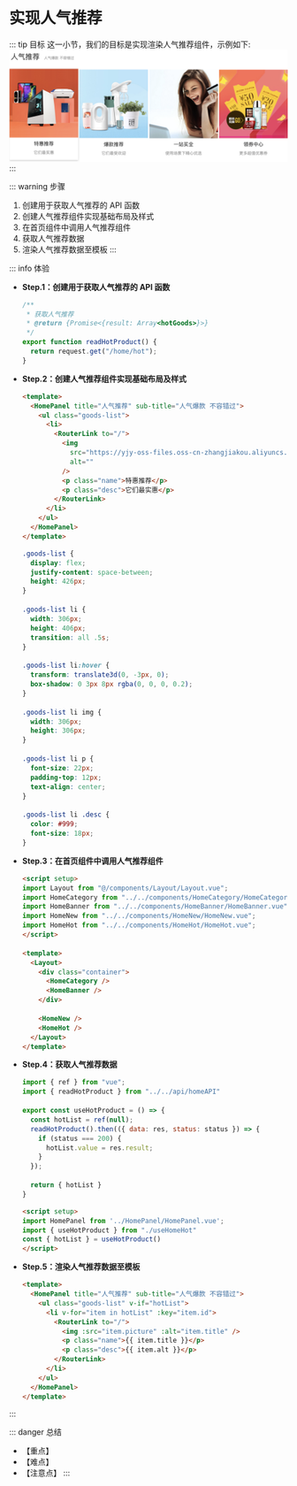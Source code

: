 # 实现人气推荐

::: tip 目标
这一小节，我们的目标是实现渲染人气推荐组件，示例如下:
![hot](./images/107.png)
:::

::: warning 步骤

1. 创建用于获取人气推荐的 API 函数
2. 创建人气推荐组件实现基础布局及样式
3. 在首页组件中调用人气推荐组件
4. 获取人气推荐数据
5. 渲染人气推荐数据至模板
:::

::: info 体验

* **Step.1：创建用于获取人气推荐的 API 函数**

  ```js
  /**
   * 获取人气推荐
   * @return {Promise<{result: Array<hotGoods>}>}
   */
  export function readHotProduct() {
    return request.get("/home/hot");
  }
  ```

* **Step.2：创建人气推荐组件实现基础布局及样式**

  ```html
  <template>
    <HomePanel title="人气推荐" sub-title="人气爆款 不容错过">
      <ul class="goods-list">
        <li>
          <RouterLink to="/">
            <img
              src="https://yjy-oss-files.oss-cn-zhangjiakou.aliyuncs.com/tuxian/popular_1.jpg"
              alt=""
            />
            <p class="name">特惠推荐</p>
            <p class="desc">它们最实惠</p>
          </RouterLink>
        </li>
      </ul>
    </HomePanel>
  </template>
  ```

  ```css
  .goods-list {
    display: flex;
    justify-content: space-between;
    height: 426px;
  }

  .goods-list li {
    width: 306px;
    height: 406px;
    transition: all .5s;
  }

  .goods-list li:hover {
    transform: translate3d(0, -3px, 0);
    box-shadow: 0 3px 8px rgba(0, 0, 0, 0.2);
  }

  .goods-list li img {
    width: 306px;
    height: 306px;
  }

  .goods-list li p {
    font-size: 22px;
    padding-top: 12px;
    text-align: center;
  }

  .goods-list li .desc {
    color: #999;
    font-size: 18px;
  }
  ```

* **Step.3：在首页组件中调用人气推荐组件**

  ```html
  <script setup>
  import Layout from "@/components/Layout/Layout.vue";
  import HomeCategory from "../../components/HomeCategory/HomeCategory.vue";
  import HomeBanner from "../../components/HomeBanner/HomeBanner.vue";
  import HomeNew from "../../components/HomeNew/HomeNew.vue";
  import HomeHot from "../../components/HomeHot/HomeHot.vue";
  </script>

  <template>
    <Layout>
      <div class="container">
        <HomeCategory />
        <HomeBanner />
      </div>

      <HomeNew />
      <HomeHot />
    </Layout>
  </template>

  ```

* **Step.4：获取人气推荐数据**

  ```js
  import { ref } from "vue";
  import { readHotProduct } from "../../api/homeAPI"

  export const useHotProduct = () => {
    const hotList = ref(null);
    readHotProduct().then(({ data: res, status: status }) => {
      if (status === 200) {
        hotList.value = res.result;
      }
    });

    return { hotList }
  }
  ```

  ```html
  <script setup>
  import HomePanel from '../HomePanel/HomePanel.vue';
  import { useHotProduct } from "./useHomeHot"
  const { hotList } = useHotProduct()
  </script>
  ```

* **Step.5：渲染人气推荐数据至模板**

  ```html
  <template>
    <HomePanel title="人气推荐" sub-title="人气爆款 不容错过">
      <ul class="goods-list" v-if="hotList">
        <li v-for="item in hotList" :key="item.id">
          <RouterLink to="/">
            <img :src="item.picture" :alt="item.title" />
            <p class="name">{{ item.title }}</p>
            <p class="desc">{{ item.alt }}</p>
          </RouterLink>
        </li>
      </ul>
    </HomePanel>
  </template>
  ```

:::

::: danger 总结

* 【重点】
* 【难点】
* 【注意点】
:::
